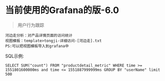 # 当前使用的Grafana的版-6.0
> 用户行为跟踪
```
河边走分析：对产品详情页面的访问统计
视图模板：template>tongji-详细访问-[河边走].txt
PS:可以把视图模板导入到grafana中
```

SQL示例:
```
SELECT SUM("count") FROM "productdetail_metric" WHERE time >= 1551801600000ms and time <= 1551887999999ms GROUP BY "userName" limit 500
```
